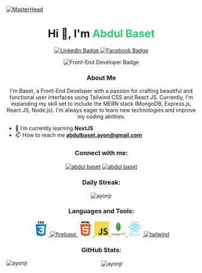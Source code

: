 [![MasterHead](https://i.ibb.co/YpQV9pS/Neon-Modern-Futuristic-Simple-Gaming-You-Tube-Banner-2.png)](https://AyonJR.io)
<h1 align="center">Hi 👋, I'm <a href="https://ayonjr.io" style="color: #2ecc71; text-decoration: none;">Abdul Baset</a></h1>

<p align="center">
  <a href="https://linkedin.com/in/abdul baset" target="_blank">
    <img src="https://img.shields.io/badge/LinkedIn-Abdul%20Baset-blue?style=for-the-badge&logo=linkedin" alt="LinkedIn Badge"/>
  </a>
  <a href="https://fb.com/abdul baset" target="_blank">
    <img src="https://img.shields.io/badge/Facebook-Abdul%20Baset-blue?style=for-the-badge&logo=facebook" alt="Facebook Badge"/>
  </a>
</p>

<p align="center">
  <img src="https://img.shields.io/badge/Front--End%20Developer-blue?style=for-the-badge&logo=appveyor" alt="Front-End Developer Badge"/>
</p>

<h3 align="center">About Me</h3>
<p align="center">I'm Baset, a Front-End Developer with a passion for crafting beautiful and functional user interfaces using Tailwind CSS and React JS. Currently, I'm expanding my skill set to include the MERN stack (MongoDB, Express.js, React JS, Node.js). I'm always eager to learn new technologies and improve my coding abilities.</p>

- 🌱 I’m currently learning **NextJS**
- 📫 How to reach me **abdulbaset.ayon@gmail.com**

<h3 align="center">Connect with me:</h3>
<p align="center">
<a href="https://linkedin.com/in/abdul baset" target="_blank"><img align="center" src="https://raw.githubusercontent.com/rahuldkjain/github-profile-readme-generator/master/src/images/icons/Social/linked-in-alt.svg" alt="abdul baset" height="30" width="40" /></a>
<a href="https://fb.com/abdul baset" target="_blank"><img align="center" src="https://raw.githubusercontent.com/rahuldkjain/github-profile-readme-generator/master/src/images/icons/Social/facebook.svg" alt="abdul baset" height="30" width="40" /></a>
</p>

<h3 align="center">Daily Streak:</h3>
<p align="center"><img src="https://github-readme-streak-stats.herokuapp.com/?user=ayonjr&" alt="ayonjr" /></p>

<h3 align="center">Languages and Tools:</h3>
<p align="center">
  <a href="https://www.w3schools.com/css/" target="_blank" rel="noreferrer">
    <img src="https://raw.githubusercontent.com/devicons/devicon/master/icons/css3/css3-original-wordmark.svg" alt="css3" width="40" height="40"/>
  </a>
  <a href="https://firebase.google.com/" target="_blank" rel="noreferrer">
    <img src="https://www.vectorlogo.zone/logos/firebase/firebase-icon.svg" alt="firebase" width="40" height="40"/>
  </a>
  <a href="https://www.w3.org/html/" target="_blank" rel="noreferrer">
    <img src="https://raw.githubusercontent.com/devicons/devicon/master/icons/html5/html5-original-wordmark.svg" alt="html5" width="40" height="40"/>
  </a>
  <a href="https://developer.mozilla.org/en-US/docs/Web/JavaScript" target="_blank" rel="noreferrer">
    <img src="https://raw.githubusercontent.com/devicons/devicon/master/icons/javascript/javascript-original.svg" alt="javascript" width="40" height="40"/>
  </a>
  <a href="https://www.mongodb.com/" target="_blank" rel="noreferrer">
    <img src="https://raw.githubusercontent.com/devicons/devicon/master/icons/mongodb/mongodb-original-wordmark.svg" alt="mongodb" width="40" height="40"/>
  </a>
  <a href="https://reactjs.org/" target="_blank" rel="noreferrer">
    <img src="https://raw.githubusercontent.com/devicons/devicon/master/icons/react/react-original-wordmark.svg" alt="react" width="40" height="40"/>
  </a>
  <a href="https://tailwindcss.com/" target="_blank" rel="noreferrer">
    <img src="https://www.vectorlogo.zone/logos/tailwindcss/tailwindcss-icon.svg" alt="tailwind" width="40" height="40"/>
  </a>
</p>

<h3 align="center">GitHub Stats:</h3>
<p align="center">
  <img align="left" src="https://github-readme-stats.vercel.app/api/top-langs?username=ayonjr&show_icons=true&locale=en&layout=compact" alt="ayonjr" />
</p>
<p align="center">
  <img align="center" src="https://github-readme-stats.vercel.app/api?username=ayonjr&show_icons=true&locale=en" alt="ayonjr" />
</p>
